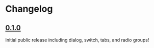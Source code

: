 # Changelog

## [0.1.0](https://github.com/dairyisscary/solid-a11y/tree/v0.1.0)

Initial public release including dialog, switch, tabs, and radio groups!
